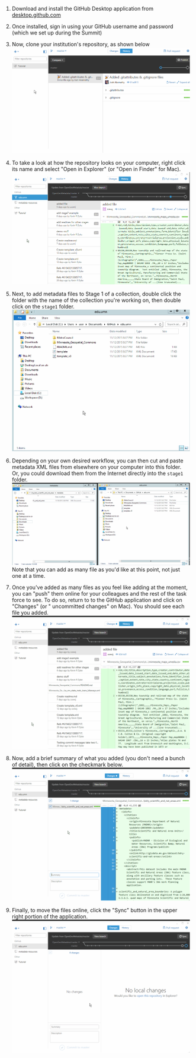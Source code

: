 1. Download and install the GitHub Desktop application from [desktop.github.com](https://desktop.github.com/)

2. Once installed, sign in using your GitHub username and password (which we set up during the Summit)

3. Now, clone your institution's repository, as shown below
    ![Cloning process GIF](3-clone.gif)  
  
4. To take a look at how the repository looks on your computer, right click its name and select "Open in Explorer" (or "Open in Finder" for Mac).
	![Viewing your repository](4-view-repo.gif)  
  
5. Next, to add metadata files to Stage 1 of a collection, double click the folder with the name of the collection you're working on, then double click on the `stage1` folder.
	![Getting to Stage 1](5-stage1.gif)  
  
6. Depending on your own desired workflow, you can then cut and paste metadata XML files from elsewhere on your computer into this folder. Or, you could download them from the Internet directly into the `stage1` folder.
	![Adding files to `stage1` folder](6-add-file.gif)  
	Note that you can add as many file as you'd like at this point, not just one at a time.  
  
7. Once you've added as many files as you feel like adding at the moment, you can "push" them online for your colleagues and the rest of the task force to see. To do so, return to to the GitHub application and click on "Changes" (or "<some number> uncommitted changes" on Mac). You should see each file you added.  
	![Viewing changes and added files](7-view-changes.gif)  
  
8. Now, add a brief summary of what you added (you don't need a bunch of detail), then click on the checkmark below.  
	![Writing a summary and clicking Commit](8-add-summary.gif)  
  
9. Finally, to move the files online, click the "Sync" button in the upper right portion of the application.  
	![Syncing your changes online](9-sync.gif)  
